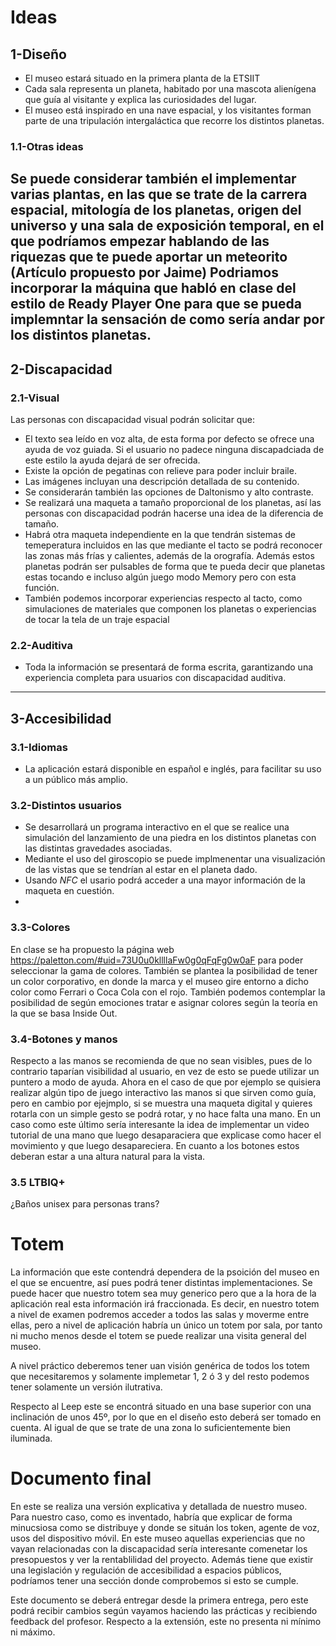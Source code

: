 # Ideas

## 1-Diseño
- El museo estará situado en la primera planta de la ETSIIT
- Cada sala representa un planeta, habitado por una mascota alienígena que guía al visitante y explica las curiosidades del lugar.  
- El museo está inspirado en una nave espacial, y los visitantes forman parte de una tripulación intergaláctica que recorre los distintos planetas.

### 1.1-Otras ideas
Se puede considerar también el implementar varias plantas, en las que se trate de la carrera espacial, mitología de los planetas, origen del universo y una sala de exposición temporal, en el que podríamos empezar hablando de las riquezas que te puede aportar un meteorito (Artículo propuesto por Jaime)
Podriamos incorporar la máquina que habló en clase del estilo de Ready Player One para que se pueda implemntar la sensación de como sería andar por los distintos planetas.
---

## 2-Discapacidad

### 2.1-Visual
Las personas con discapacidad visual podrán solicitar que:  
- El texto sea leído en voz alta, de esta forma por defecto se ofrece una ayuda de voz guiada. Si el usuario no padece ninguna discapadciada de este estilo la ayuda dejará de ser ofrecida.
- Existe la opción de pegatinas con relieve para poder incluir braile.
- Las imágenes incluyan una descripción detallada de su contenido.
- Se considerarán también las opciones de Daltonismo y alto contraste.
- Se realizará una maqueta a tamaño proporcional de los planetas, así las personas con discapacidad podrán hacerse una idea de la diferencia de tamaño.
- Habrá otra maqueta independiente en la que tendrán sistemas de temeperatura incluidos en las que mediante el tacto se podrá reconocer las zonas más frías y calientes, además de la orografía. Además estos planetas podrán ser pulsables de forma que te pueda decir que planetas estas tocando e incluso algún juego modo Memory pero con esta función.
- También podemos incorporar experiencias respecto al tacto, como simulaciones de materiales que componen los planetas o experiencias de tocar la tela de un traje espacial
  

### 2.2-Auditiva
- Toda la información se presentará de forma escrita, garantizando una experiencia completa para usuarios con discapacidad auditiva.

---

## 3-Accesibilidad

### 3.1-Idiomas
- La aplicación estará disponible en español e inglés, para facilitar su uso a un público más amplio.

### 3.2-Distintos usuarios
- Se desarrollará un programa interactivo en el que se realice una simulación del lanzamiento de una piedra en los distintos planetas con las distintas gravedades asociadas.
- Mediante el uso del giroscopio se puede implmenentar una visualización de las vistas que se tendrían al estar en el planeta dado.
- Usando *NFC* el usario podrá acceder a una mayor información de la maqueta en cuestión.
- 

### 3.3-Colores
En clase se ha propuesto la página web https://paletton.com/#uid=73U0u0kllllaFw0g0qFqFg0w0aF para poder seleccionar la gama de colores. También se plantea la posibilidad de tener un color corporativo, en donde la marca y el museo gire entorno a dicho color como Ferrari o Coca Cola con el rojo. También podemos contemplar la posibilidad de según emociones tratar e asignar colores según la teoría en la que se basa Inside Out.

### 3.4-Botones y manos
Respecto a las manos se recomienda de que no sean visibles, pues de lo contrario taparían visibilidad al usuario, en vez de esto se puede utilizar un puntero a modo de ayuda. Ahora en el caso de que por ejemplo se quisiera realizar algún tipo de juego interactivo las manos si que sirven como guía, pero en cambio por ejejmplo, si se muestra una maqueta digital y quieres rotarla con un simple gesto se podrá rotar, y no hace falta una mano. En un caso como este último sería interesante la idea de implementar un video tutorial de una mano que luego desaparaciera que explicase como hacer el movimiento y que luego desapareciera.
En cuanto a los botones estos deberan estar a una altura natural para la vista.

### 3.5 LTBIQ+
¿Baños unisex para personas trans?

# Totem
La información que este contendrá dependera de la psoición del museo en el que se encuentre, así pues podrá tener distintas implementaciones. Se puede hacer que nuestro totem sea muy generico pero que a la hora de la aplicación real esta información irá fraccionada. Es decir, en nuestro totem a nivel de examen podremos acceder a todos las salas y moverme entre ellas, pero a nivel de aplicación habría un único un totem por sala, por tanto ni mucho menos desde el totem se puede realizar una visita general del museo.

A nivel práctico deberemos tener uan visión genérica de todos los totem que necesitaremos y solamente implemetar 1, 2 ó 3 y del resto podemos tener solamente un versión ilutrativa.

Respecto al Leep este se encontrá situado en una base superior con una inclinación de unos 45º, por lo que en el diseño esto deberá ser tomado en cuenta. Al igual de que se trate de una zona lo suficientemente bien iluminada.
# Documento final 
En este se realiza una versión explicativa y detallada de nuestro museo. Para nuestro caso, como es inventado, habría que explicar de forma minucsiosa como se distribuye y donde se situán los token, agente de voz, usos del dispositivo móvil. En este museo aquellas experiencias que no vayan relacionadas con la discapacidad sería interesante comenetar los presopuestos y ver la rentablilidad del proyecto. Además tiene que existir una legislación y regulación de accesibilidad a espacios públicos, podríamos tener una sección donde comprobemos si esto se cumple.

Este documento se deberá entregar desde la primera entrega, pero este podrá recibir cambios según vayamos haciendo las prácticas y recibiendo feedback del profesor. Respecto a la extensión, este no presenta ni mínimo ni máximo.
  
  
